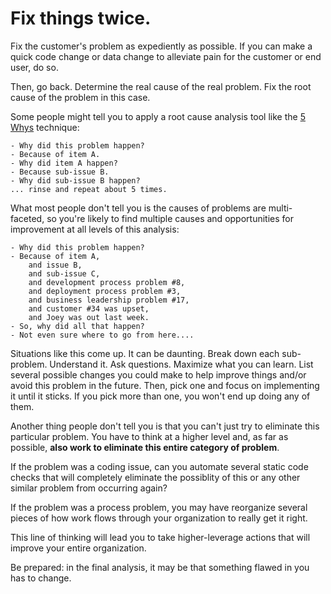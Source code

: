# Fix things twice.

Fix the customer's problem as expediently as possible.
If you can make a quick code change or data change to alleviate pain for the customer or end user, do so.

Then, go back.
Determine the real cause of the real problem.
Fix the root cause of the problem in this case.

Some people might tell you to apply a root cause analysis tool like the [5 Whys](https://en.wikipedia.org/wiki/5_Whys) technique:
```
- Why did this problem happen?
- Because of item A.
- Why did item A happen?
- Because sub-issue B.
- Why did sub-issue B happen?
... rinse and repeat about 5 times.
```

What most people don't tell you is the causes of problems are multi-faceted,
so you're likely to find multiple causes and opportunities for improvement at all levels of this analysis:
```
- Why did this problem happen?
- Because of item A,
    and issue B,
    and sub-issue C,
    and development process problem #8,
    and deployment process problem #3,
    and business leadership problem #17,
    and customer #34 was upset,
    and Joey was out last week.
- So, why did all that happen?
- Not even sure where to go from here....
```

Situations like this come up.
It can be daunting.
Break down each sub-problem.
Understand it.
Ask questions.
Maximize what you can learn.
List several possible changes you could make to help improve things and/or avoid this problem in the future.
Then, pick one and focus on implementing it until it sticks.
If you pick more than one, you won't end up doing any of them.

Another thing people don't tell you is that you can't just try to eliminate this particular problem.
You have to think at a higher level and, as far as possible, **also work to eliminate this entire category of problem**.

If the problem was a coding issue, can you automate several static code checks that will completely eliminate the possiblity of this or any other similar problem from occurring again?

If the problem was a process problem, you may have reorganize several pieces of how work flows through your organization to really get it right.

This line of thinking will lead you to take higher-leverage actions that will improve your entire organization.

Be prepared: in the final analysis, it may be that something flawed in you has to change.

